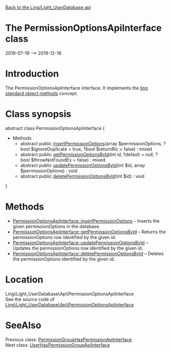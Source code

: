 [Back to the Ling/Light_UserDatabase api](https://github.com/lingtalfi/Light_UserDatabase/blob/master/doc/api/Ling/Light_UserDatabase.md)



The PermissionOptionsApiInterface class
================
2019-07-19 --> 2019-12-16






Introduction
============

The PermissionOptionsApiInterface interface.
It implements the [ling standard object methods](https://github.com/lingtalfi/Light_BreezeGenerator/blob/master/doc/pages/ling-standard-object-methods.md) concept.



Class synopsis
==============


abstract class <span class="pl-k">PermissionOptionsApiInterface</span>  {

- Methods
    - abstract public [insertPermissionOptions](https://github.com/lingtalfi/Light_UserDatabase/blob/master/doc/api/Ling/Light_UserDatabase/Api/PermissionOptionsApiInterface/insertPermissionOptions.md)(array $permissionOptions, ?bool $ignoreDuplicate = true, ?bool $returnRic = false) : mixed
    - abstract public [getPermissionOptionsById](https://github.com/lingtalfi/Light_UserDatabase/blob/master/doc/api/Ling/Light_UserDatabase/Api/PermissionOptionsApiInterface/getPermissionOptionsById.md)(int $id, ?$default = null, ?bool $throwNotFoundEx = false) : mixed
    - abstract public [updatePermissionOptionsById](https://github.com/lingtalfi/Light_UserDatabase/blob/master/doc/api/Ling/Light_UserDatabase/Api/PermissionOptionsApiInterface/updatePermissionOptionsById.md)(int $id, array $permissionOptions) : void
    - abstract public [deletePermissionOptionsById](https://github.com/lingtalfi/Light_UserDatabase/blob/master/doc/api/Ling/Light_UserDatabase/Api/PermissionOptionsApiInterface/deletePermissionOptionsById.md)(int $id) : void

}






Methods
==============

- [PermissionOptionsApiInterface::insertPermissionOptions](https://github.com/lingtalfi/Light_UserDatabase/blob/master/doc/api/Ling/Light_UserDatabase/Api/PermissionOptionsApiInterface/insertPermissionOptions.md) &ndash; Inserts the given permissionOptions in the database.
- [PermissionOptionsApiInterface::getPermissionOptionsById](https://github.com/lingtalfi/Light_UserDatabase/blob/master/doc/api/Ling/Light_UserDatabase/Api/PermissionOptionsApiInterface/getPermissionOptionsById.md) &ndash; Returns the permissionOptions row identified by the given id.
- [PermissionOptionsApiInterface::updatePermissionOptionsById](https://github.com/lingtalfi/Light_UserDatabase/blob/master/doc/api/Ling/Light_UserDatabase/Api/PermissionOptionsApiInterface/updatePermissionOptionsById.md) &ndash; Updates the permissionOptions row identified by the given id.
- [PermissionOptionsApiInterface::deletePermissionOptionsById](https://github.com/lingtalfi/Light_UserDatabase/blob/master/doc/api/Ling/Light_UserDatabase/Api/PermissionOptionsApiInterface/deletePermissionOptionsById.md) &ndash; Deletes the permissionOptions identified by the given id.





Location
=============
Ling\Light_UserDatabase\Api\PermissionOptionsApiInterface<br>
See the source code of [Ling\Light_UserDatabase\Api\PermissionOptionsApiInterface](https://github.com/lingtalfi/Light_UserDatabase/blob/master/Api/PermissionOptionsApiInterface.php)



SeeAlso
==============
Previous class: [PermissionGroupHasPermissionApiInterface](https://github.com/lingtalfi/Light_UserDatabase/blob/master/doc/api/Ling/Light_UserDatabase/Api/PermissionGroupHasPermissionApiInterface.md)<br>Next class: [UserHasPermissionGroupApiInterface](https://github.com/lingtalfi/Light_UserDatabase/blob/master/doc/api/Ling/Light_UserDatabase/Api/UserHasPermissionGroupApiInterface.md)<br>
